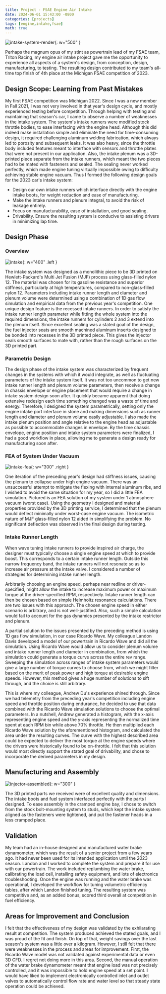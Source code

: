 ```yaml
---
title: Project - FSAE Engine Air Intake
date: 2024-06-01 15:43:00 -0800
categories: [projects]
tags: [engine,intake,fsae]
math: true
---
```


![intake-system-render](/assets/img/intake_project/intake_render.jpg){: w="500" }

Perhaps the magnum opus of my stint as powertrain lead of my FSAE team, Triton Racing, my engine air intake project gave me the opportunity to experience all aspects of a system's design, from conception, design, manufacturing, to testing. The resulting design contributed to my team's all-time top finish of 4th place at the Michigan FSAE competition of 2023.

## Design Scope: Learning from Past Mistakes

My first FSAE competition was Michigan 2022. Since I was a new member in Fall 2021, I was not very involved in that year's design cycle, and mostly experienced testing before competition. Through helping with testing and maintaining that season's car, I came to observe a number of weaknesses in the intake system. The system's intake runners were modified stock throttle bodies, to ease interfacing with the engine head. Although this did indeed make installation simple and eliminate the need for time-consuming design, it required challenging aluminum welding fabrication, which always led to porosity and subsequent leaks. It was also heavy, since the throttle body included features meant to interface with sensors and throttle plates that were not present in our application. Also, the intake plenum was a 3D-printed piece separate from the intake runners, which meant the two pieces had to be mated with fasteners and sealed. The sealing never worked perfectly, which made engine tuning virtually impossible owing to difficulty achieving stable engine vacuum. Thus I formed the following design goals for the 2023 car's intake system:

* Design our own intake runners which interface directly with the engine intake boots, for weight reduction and ease of manufacturing.
* Make the intake runners and plenum integral, to avoid the risk of leakage entirely.
* Focus on manufacturability, ease of installation, and good sealing.
* Drivability. Ensure the resulting system is conducive to assisting drivers in minimizing lap time.

## Design Phase

### Overview

![intake](/assets/img/intake_project/intake_closeup.jpeg){: w="400" .left }

The intake system was designed as a monolithic piece to be 3D printed on Hewlett-Packard's Multi Jet Fusion (MJF) process using glass-filled nylon 12. The material was chosen for its gasoline resistance and superior stiffness, particularly at high temperatures, compared to non-glass-filled nylon 12. Parameters including intake runner length and diameter and plenum volume were determined using a combination of 1D gas flow simulation and empirical data from the previous year's competition. One unique design feature is the recessed intake runners. In order to satisfy the intake runner length parameter while fitting the whole system into the required dimensions, the intake runners for cylinders 2 and 3 extend into the plenum itself. Since excellent sealing was a stated goal of the design, the fuel injector seats are smooth machined aluminum inserts designed to be bonded into recesses in the 3D printed piece. This gives the injector seals smooth surfaces to mate with, rather than the rough surfaces on the 3D printed part.

### Parametric Design

The design phase of the intake system was characterized by frequent changes in the systems with which it would integrate, as well as fluctuating parameters of the intake system itself. It was not too uncommon to get new intake runner length and plenum volume parameters, then receive a change in chassis envelope or engine placement that would require a change in intake system design soon after. It quickly became apparent that doing extensive redesign each time something changed was a waste of time and energy. Therefore, I designed the system parametrically, setting only the engine intake port interface in stone and making dimensions such as runner length and diameter and plenum volume easily adjustable. I also made the intake plenum position and angle relative to the engine head as adjustable as possible to accommodate changes in envelope. By the time chassis envelope, engine position and intake system parameters were finalized, I had a good workflow in place, allowing me to generate a design ready for manufacturing soon after.

### FEA of System Under Vacuum

![intake-fea](/assets/img/intake_project/intake_fea.png){: w="300" .right }

One iteration of the preceding year's design had stiffness issues, causing the plenum to collapse under high engine vacuum. There was an unsuccessful attempt to mitigate the flexing with internal aluminum ribs, and I wished to avoid the same situation for my year, so I did a little FEA simulation. Pictured is an FEA solution of my system under 1 atmosphere vacuum (worst case). Using the geometry I designed and material properties provided by the 3D printing service, I determined that the plenum would deflect minimally under worst-case engine vacuum. The isometric nature of MJF glass-filled nylon 12 aided in simplifying the problem. No significant deflection was observed in the final design during testing.

### Intake Runner Length

When wave tuning intake runners to provide inspired air charge, the designer must typically choose a single engine speed at which to provide boost. This corresponds to a certain intake runner length. Outside this narrow frequency band, the intake runners will not resonate so as to increase air pressure at the intake valve. I considered a number of strategies for determining intake runner length.

Arbitrarily choosing an engine speed, perhaps near redline or driver-specified, might allow the intake to increase maximum power or maximum torque at the driver-specified RPM, respectively. Intake runner length can then be chosen based on simple Helmholtz resonance calculations. There are two issues with this approach. The chosen engine speed in either scenario is arbitrary, and is not well-justified. Also, such a simple calculation would fail to account for the gas dynamics presented by the intake restrictor and plenum.

A partial solution to the issues presented by the preceding method is using 1D gas flow simulation, in our case Ricardo Wave. My colleague Landon Davis developed a model of our powertrain in Ricardo Wave and did all the simulation. Using Ricardo Wave would allow us to consider plenum volume and intake runner length and diameter in combination, from which the simulation could generate a torque curve across the entire rev range. Sweeping the simulation across ranges of intake system parameters would give a large number of torque curves to choose from, which we might filter based on the merit of peak power and high torque at desirable engine speeds. However, this method gives a huge number of solutions to sift through, and the choice is still arbitrary.

This is where my colleague, Andrew Du's experience shined through. Since we had telemetry from the preceding year's competition including engine speed and throttle position during endurance, he decided to use that data combined with the Ricardo Wave simulation solutions to choose the optimal parameters. In a nutshell, Andrew generated a histogram, with the x-axis representing engine speed and the y-axis representing the normalized time spent at each RPM bin while above 70% throttle. He then multiplied each Ricardo Wave solution by the aforementioned histogram, and calculated the area under the resulting curves. The curve with the highest described area could be expected to deliver the most torque at the engine speeds where the drivers were historically found to be on-throttle. I felt that this solution would most directly support the stated goal of drivability, and chose to incorporate the derived parameters in my design.

## Manufacturing and Assembly

![injector-assembled](/assets/img/intake_project/injector.jpeg){: w="300" }

The 3D printed parts we received were of excellent quality and dimensions. The intake boots and fuel system interfaced perfectly with the parts I designed. To ease assembly in the cramped engine bay, I chose to switch from the stock bolt-mounting system to studs, which kept the intake system aligned as the fasteners were tightened, and put the fastener heads in a less cramped place.

## Validation

My team had an in-house designed and manufactured water brake dynamometer, which was the result of a senior project from a few years ago. It had never been used for its intended application until the 2023 season. Landon and I worked to complete the system and prepare it for use with our powertrain. The work included replumbing the water brake, calibrating the load cell, installing safety equipment, and lots of electronics troubleshooting. Once the engine was running and the water brake was operational, I developed the workflow for tuning volumetric efficiency tables, after which Landon finished tuning. The resulting system was competitive and, as an added bonus, scored third overall at competition in fuel efficiency.

## Areas for Improvement and Conclusion

I felt that the effectiveness of my design was validated by the exhilarating result at competition. The system produced achieved the stated goals, and I was proud of the fit and finish. On top of that, weight savings over the last season's system was a little over a kilogram. However, I still felt that there were weaknesses in the process and areas for improvement. First, the Ricardo Wave model was not validated against experimental data or even 3D CFD. I regret not doing more in this area. Second, the manual operation of the water brake dynamometer meant that engine load was not precisely controlled, and it was impossible to hold engine speed at a set point. I would have liked to implement electronically controlled inlet and outlet valves to automatically control flow rate and water level so that steady state operation could be achieved. 